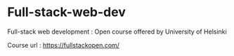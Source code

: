 # Full-stack-web-dev
Full-stack web development : Open course offered by University of Helsinki 

Course url : https://fullstackopen.com/ 
